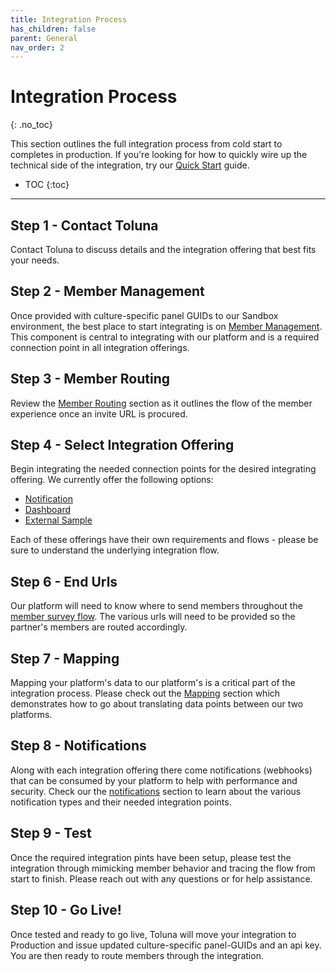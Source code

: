```yaml
---
title: Integration Process
has_children: false
parent: General
nav_order: 2
---
```


# Integration Process
{: .no_toc}

This section outlines the full integration process from cold start to completes in production. If you're looking for how to quickly wire up the technical side of the integration, try our [Quick Start](/general/quickstart) guide.


* TOC
{:toc}

---


## Step 1 - Contact Toluna

Contact Toluna to discuss details and the integration offering that best fits your needs. 

## Step 2 - Member Management

Once provided with culture-specific panel GUIDs to our Sandbox environment, the best place to start integrating is on [Member Management](/membermanagement). This component is central to integrating with our platform and is a required connection point in all integration offerings. 

## Step 3 - Member Routing

Review the [Member Routing](/memberrouting) section as it outlines the flow of the member experience once an invite URL is procured. 

## Step 4 - Select Integration Offering

Begin integrating the needed connection points for the desired integrating offering. We currently offer the following options:

- [Notification](/notification)
- [Dashboard](/dashboard)
- [External Sample](/externalsample)

Each of these offerings have their own requirements and flows - please be sure to understand the underlying integration flow. 

## Step 6 - End Urls 
Our platform will need to know where to send members throughout the [member survey flow](/memberrouting/membersurveyflow). The various urls will need to be provided so the partner's members are routed accordingly. 

## Step 7 - Mapping
Mapping your platform's data to our platform's is a critical part of the integration process. Please check out the [Mapping](/mapping) section which demonstrates how to go about translating data points between our two platforms. 

## Step 8 - Notifications
Along with each integration offering there come notifications (webhooks) that can be consumed by your platform to help with performance and security. Check our the [notifications](/notifications) section to learn about the various notification types and their needed integration points. 

## Step 9 - Test
Once the required integration pints have been setup, please test the integration through mimicking member behavior and tracing the flow from start to finish. Please reach out with any questions or for help assistance. 

## Step 10 - Go Live!
Once tested and ready to go live, Toluna will move your integration to Production and issue updated culture-specific panel-GUIDs and an api key. You are then ready to route members through the integration. 